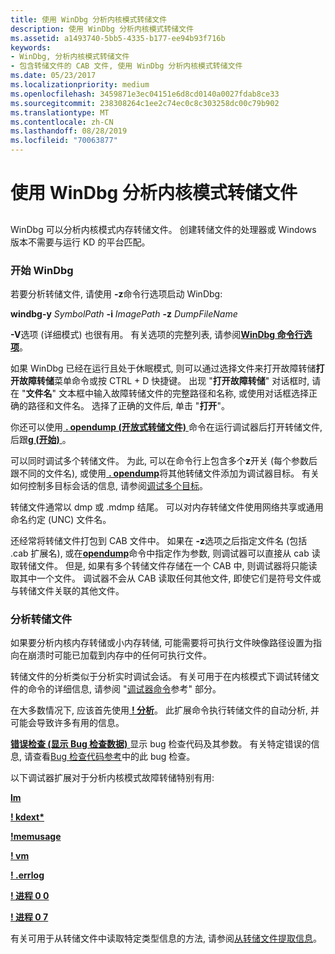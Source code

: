 ```yaml
---
title: 使用 WinDbg 分析内核模式转储文件
description: 使用 WinDbg 分析内核模式转储文件
ms.assetid: a1493740-5bb5-4335-b177-ee94b93f716b
keywords:
- WinDbg, 分析内核模式转储文件
- 包含转储文件的 CAB 文件, 使用 WinDbg 分析内核模式转储文件
ms.date: 05/23/2017
ms.localizationpriority: medium
ms.openlocfilehash: 3459871e3ec04151e6d8cd0140a0027fdab8ce33
ms.sourcegitcommit: 238308264c1ee2c74ec0c8c303258dc00c79b902
ms.translationtype: MT
ms.contentlocale: zh-CN
ms.lasthandoff: 08/28/2019
ms.locfileid: "70063877"
---
```

# <a name="analyzing-a-kernel-mode-dump-file-with-windbg"></a>使用 WinDbg 分析内核模式转储文件


## <span id="ddk_analyzing_a_kernel_mode_dump_file_with_windbg_dbg"></span><span id="DDK_ANALYZING_A_KERNEL_MODE_DUMP_FILE_WITH_WINDBG_DBG"></span>


WinDbg 可以分析内核模式内存转储文件。 创建转储文件的处理器或 Windows 版本不需要与运行 KD 的平台匹配。

### <a name="span-idstarting_windbgspanspan-idstarting_windbgspanstarting-windbg"></a><span id="starting_windbg"></span><span id="STARTING_WINDBG"></span>开始 WinDbg

若要分析转储文件, 请使用 **-z**命令行选项启动 WinDbg:

**windbg-y** *SymbolPath* **-i** *ImagePath* **-z** *DumpFileName*

**-V**选项 (详细模式) 也很有用。 有关选项的完整列表, 请参阅[**WinDbg 命令行选项**](windbg-command-line-options.md)。

如果 WinDbg 已经在运行且处于休眠模式, 则可以通过选择文件来打开故障转储**打开故障转储**菜单命令或按 CTRL + D 快捷键。 出现 "**打开故障转储**" 对话框时, 请在 "**文件名**" 文本框中输入故障转储文件的完整路径和名称, 或使用对话框选择正确的路径和文件名。 选择了正确的文件后, 单击 "**打开**"。

你还可以使用[ **. opendump (开放式转储文件)** ](-opendump--open-dump-file-.md)命令在运行调试器后打开转储文件, 后跟[**g (开始)** ](g--go-.md)。

可以同时调试多个转储文件。 为此, 可以在命令行上包含多个**z**开关 (每个参数后跟不同的文件名), 或使用[ **. opendump**](-opendump--open-dump-file-.md)将其他转储文件添加为调试器目标。 有关如何控制多目标会话的信息, 请参阅[调试多个目标](debugging-multiple-targets.md)。

转储文件通常以 dmp 或 .mdmp 结尾。 可以对内存转储文件使用网络共享或通用命名约定 (UNC) 文件名。

还经常将转储文件打包到 CAB 文件中。 如果在 **-z**选项之后指定文件名 (包括 .cab 扩展名), 或在[**opendump**](-opendump--open-dump-file-.md)命令中指定作为参数, 则调试器可以直接从 cab 读取转储文件。 但是, 如果有多个转储文件存储在一个 CAB 中, 则调试器将只能读取其中一个文件。 调试器不会从 CAB 读取任何其他文件, 即使它们是符号文件或与转储文件关联的其他文件。

### <a name="span-idanalyzing_the_dump_filespanspan-idanalyzing_the_dump_filespananalyzing-the-dump-file"></a><span id="analyzing_the_dump_file"></span><span id="ANALYZING_THE_DUMP_FILE"></span>分析转储文件

如果要分析内核内存转储或小内存转储, 可能需要将可执行文件映像路径设置为指向在崩溃时可能已加载到内存中的任何可执行文件。

转储文件的分析类似于分析实时调试会话。 有关可用于在内核模式下调试转储文件的命令的详细信息, 请参阅 "[调试器命令](debugger-commands.md)参考" 部分。

在大多数情况下, 应该首先使用[ **! 分析**](-analyze.md)。 此扩展命令执行转储文件的自动分析, 并可能会导致许多有用的信息。

[**错误检查 (显示 Bug 检查数据)** ](-bugcheck--display-bug-check-data-.md)显示 bug 检查代码及其参数。 有关特定错误的信息, 请查看[Bug 检查代码参考](bug-check-code-reference2.md)中的此 bug 检查。

以下调试器扩展对于分析内核模式故障转储特别有用:

[**lm**](lm--list-loaded-modules-.md)

[ **! kdext\*** ](-locks---kdext--locks-.md)

[ **!memusage**](-memusage.md)

[ **! vm**](-vm.md)

[ **! .errlog**](-errlog.md)

[ **! 进程 0 0**](-process.md)

[ **! 进程 0 7**](-process.md)

有关可用于从转储文件中读取特定类型信息的方法, 请参阅[从转储文件提取信息](extracting-information-from-a-dump-file.md)。

 

 





